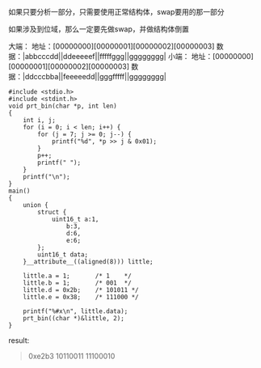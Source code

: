 如果只要分析一部分，只需要使用正常结构体，swap要用的那一部分

如果涉及到位域，那么一定要先做swap，并做结构体倒置

大端：
地址：[00000000][00000001][00000002][00000003]
数据：|abbcccdd||ddeeeeef||fffffggg||gggggggg|
小端：
地址：[00000000][00000001][00000002][00000003]
数据：|ddcccbba||feeeeedd||gggfffff||gggggggg|

```
#include <stdio.h>
#include <stdint.h>
void prt_bin(char *p, int len)
{
	int i, j;
	for (i = 0; i < len; i++) {
		for (j = 7; j >= 0; j--) {
			printf("%d", *p >> j & 0x01);
		}
		p++;
		printf(" ");
	}
	printf("\n");
}
main()
{
	union {
		struct {
			uint16_t a:1,
				b:3,
				d:6,
				e:6;
		};
		uint16_t data;
	}__attribute__((aligned(8))) little;

	little.a = 1;		/* 1 	*/
	little.b = 1;		/* 001	*/
	little.d = 0x2b;	/* 101011 */
	little.e = 0x38;	/* 111000 */

	printf("%#x\n", little.data);
	prt_bin((char *)&little, 2);
}
```
result:

> 0xe2b3
> 10110011 11100010 

